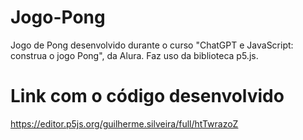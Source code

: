 # Jogo-Pong
Jogo de Pong desenvolvido durante o curso "ChatGPT e JavaScript: construa o jogo Pong", da Alura. Faz uso da biblioteca p5.js.

# Link com o código desenvolvido
https://editor.p5js.org/guilherme.silveira/full/htTwrazoZ

